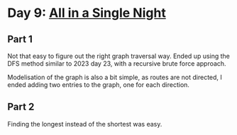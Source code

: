 # Day 9: [All in a Single Night](https://adventofcode.com/2015/day/9)

## Part 1

Not that easy to figure out the right graph traversal way. Ended up using the DFS method similar to 2023 day 23, with a recursive brute force approach.

Modelisation of the graph is also a bit simple, as routes are not directed, I ended adding two entries to the graph, one for each direction.

## Part 2

Finding the longest instead of the shortest was easy.